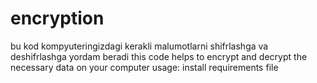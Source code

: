 # encryption
bu kod kompyuteringizdagi  kerakli malumotlarni shifrlashga va deshifrlashga yordam beradi
this code helps to encrypt and decrypt the necessary data on your computer
usage:
    install requirements file
